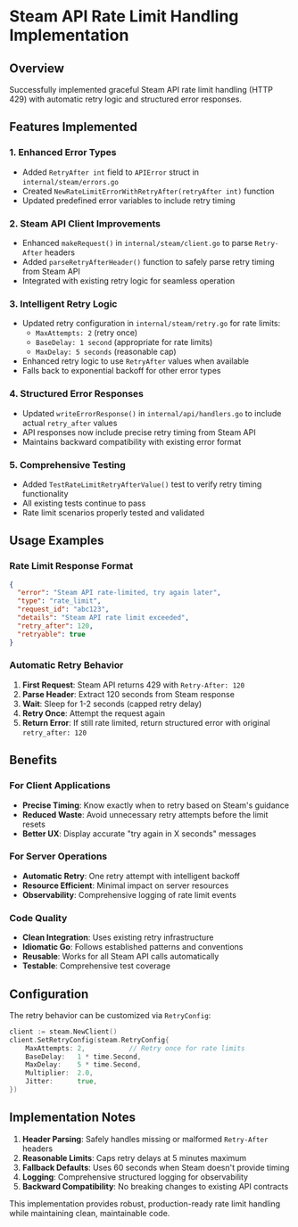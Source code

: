 # Steam API Rate Limit Handling Implementation

## Overview
Successfully implemented graceful Steam API rate limit handling (HTTP 429) with automatic retry logic and structured error responses.

## Features Implemented

### 1. Enhanced Error Types
- Added `RetryAfter int` field to `APIError` struct in `internal/steam/errors.go`
- Created `NewRateLimitErrorWithRetryAfter(retryAfter int)` function
- Updated predefined error variables to include retry timing

### 2. Steam API Client Improvements
- Enhanced `makeRequest()` in `internal/steam/client.go` to parse `Retry-After` headers
- Added `parseRetryAfterHeader()` function to safely parse retry timing from Steam API
- Integrated with existing retry logic for seamless operation

### 3. Intelligent Retry Logic
- Updated retry configuration in `internal/steam/retry.go` for rate limits:
  - `MaxAttempts: 2` (retry once)
  - `BaseDelay: 1 second` (appropriate for rate limits)
  - `MaxDelay: 5 seconds` (reasonable cap)
- Enhanced retry logic to use `RetryAfter` values when available
- Falls back to exponential backoff for other error types

### 4. Structured Error Responses
- Updated `writeErrorResponse()` in `internal/api/handlers.go` to include actual `retry_after` values
- API responses now include precise retry timing from Steam API
- Maintains backward compatibility with existing error format

### 5. Comprehensive Testing
- Added `TestRateLimitRetryAfterValue()` test to verify retry timing functionality
- All existing tests continue to pass
- Rate limit scenarios properly tested and validated

## Usage Examples

### Rate Limit Response Format
```json
{
  "error": "Steam API rate-limited, try again later",
  "type": "rate_limit",
  "request_id": "abc123",
  "details": "Steam API rate limit exceeded",
  "retry_after": 120,
  "retryable": true
}
```

### Automatic Retry Behavior
1. **First Request**: Steam API returns 429 with `Retry-After: 120`
2. **Parse Header**: Extract 120 seconds from Steam response
3. **Wait**: Sleep for 1-2 seconds (capped retry delay)
4. **Retry Once**: Attempt the request again
5. **Return Error**: If still rate limited, return structured error with original `retry_after: 120`

## Benefits

### For Client Applications
- **Precise Timing**: Know exactly when to retry based on Steam's guidance
- **Reduced Waste**: Avoid unnecessary retry attempts before the limit resets
- **Better UX**: Display accurate "try again in X seconds" messages

### For Server Operations
- **Automatic Retry**: One retry attempt with intelligent backoff
- **Resource Efficient**: Minimal impact on server resources
- **Observability**: Comprehensive logging of rate limit events

### Code Quality
- **Clean Integration**: Uses existing retry infrastructure
- **Idiomatic Go**: Follows established patterns and conventions
- **Reusable**: Works for all Steam API calls automatically
- **Testable**: Comprehensive test coverage

## Configuration

The retry behavior can be customized via `RetryConfig`:
```go
client := steam.NewClient()
client.SetRetryConfig(steam.RetryConfig{
    MaxAttempts: 2,           // Retry once for rate limits
    BaseDelay:   1 * time.Second,
    MaxDelay:    5 * time.Second,
    Multiplier:  2.0,
    Jitter:      true,
})
```

## Implementation Notes

1. **Header Parsing**: Safely handles missing or malformed `Retry-After` headers
2. **Reasonable Limits**: Caps retry delays at 5 minutes maximum
3. **Fallback Defaults**: Uses 60 seconds when Steam doesn't provide timing
4. **Logging**: Comprehensive structured logging for observability
5. **Backward Compatibility**: No breaking changes to existing API contracts

This implementation provides robust, production-ready rate limit handling while maintaining clean, maintainable code.
